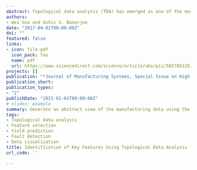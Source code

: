 ```yaml
---
abstract: Topological data analysis (TDA) has emerged as one of the most promising approaches to extract insights from high-dimensional data of varying types such as images, point clouds, and meshes, in an unsupervised manner. To the best of our knowledge, here, we provide the first successful application of TDA in the manufacturing systems domain. We apply a widely used TDA method, known as the Mapper algorithm, on two benchmark data sets for chemical process yield prediction and semiconductor wafer fault detection, respectively. The algorithm yields topological networks that capture the intrinsic clusters and connections among the clusters present in the data sets, which are difficult to detect using traditional methods. We select key process variables or features that impact the system outcomes by analyzing the network shapes. We then use predictive models to evaluate the impact of the selected features. Results show that the models achieve at least the same level of high prediction accuracy as with all the process variables, thereby, providing a way to carry out process monitoring and control in a more cost-effective manner.
authors: 
- Wei Guo and Ashis G. Banerjee
date: "2017-04-01T00:00:00Z"
doi: ""
featured: false
links:
- icon: file-pdf
  icon_pack: fas
  name: pdf
  url: https://www.sciencedirect.com/science/article/abs/pii/S0278612517300286
projects: []
publication: "*Journal of Manufacturing Systems, Special Issue on High Performance Computing and Data Analytics for Cyber-Manufacturing, 43*(2): 225-234"
publication_short: 
publication_types:
- "2"
publishDate: "2021-01-01T00:00:00Z"
# slides: example
summary: Generate an abstract view of the manufacturing data using the Mapper algorithm in TDA to facilitate a better understanding of the casual relationships between process variables and outputs through visualization.
tags:
- Topological data analysis
- Feature selection
- Yield prediction
- Fault detection
- Data visualization
title: Identification of Key Features Using Topological Data Analysis for Accurate Prediction of Manufacturing System Outputs
url_code: ''

---
```



